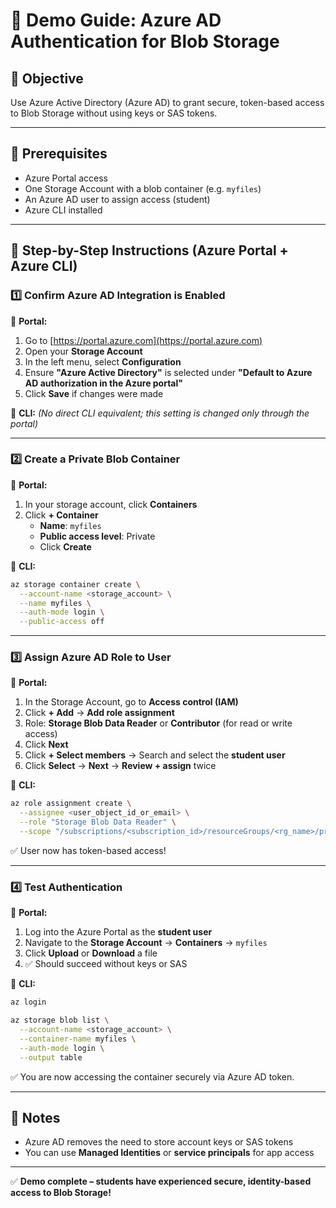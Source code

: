 # 🔐 Demo Guide: Azure AD Authentication for Blob Storage

## 🎯 Objective

Use Azure Active Directory (Azure AD) to grant secure, token-based access to Blob Storage without using keys or SAS tokens.

---

## 🧭 Prerequisites

- Azure Portal access
- One Storage Account with a blob container (e.g. `myfiles`)
- An Azure AD user to assign access (student)
- Azure CLI installed

---

## 👣 Step-by-Step Instructions (Azure Portal + Azure CLI)

### 1️⃣ Confirm Azure AD Integration is Enabled

🔸 **Portal:**

1. Go to [https://portal.azure.com](https://portal.azure.com)
2. Open your **Storage Account**
3. In the left menu, select **Configuration**
4. Ensure **"Azure Active Directory"** is selected under **"Default to Azure AD authorization in the Azure portal"**
5. Click **Save** if changes were made

🔸 **CLI:** *(No direct CLI equivalent; this setting is changed only through the portal)*

---

### 2️⃣ Create a Private Blob Container

🔸 **Portal:**

1. In your storage account, click **Containers**
2. Click **+ Container**
   - **Name**: `myfiles`
   - **Public access level**: Private
   - Click **Create**

🔸 **CLI:**

```bash
az storage container create \
  --account-name <storage_account> \
  --name myfiles \
  --auth-mode login \
  --public-access off
```

---

### 3️⃣ Assign Azure AD Role to User

🔸 **Portal:**

1. In the Storage Account, go to **Access control (IAM)**
2. Click **+ Add** → **Add role assignment**
3. Role: **Storage Blob Data Reader** or **Contributor** (for read or write access)
4. Click **Next**
5. Click **+ Select members** → Search and select the **student user**
6. Click **Select** → **Next** → **Review + assign** twice

🔸 **CLI:**

```bash
az role assignment create \
  --assignee <user_object_id_or_email> \
  --role "Storage Blob Data Reader" \
  --scope "/subscriptions/<subscription_id>/resourceGroups/<rg_name>/providers/Microsoft.Storage/storageAccounts/<storage_account>"
```

✅ User now has token-based access!

---

### 4️⃣ Test Authentication

🔸 **Portal:**

1. Log into the Azure Portal as the **student user**
2. Navigate to the **Storage Account** → **Containers** → `myfiles`
3. Click **Upload** or **Download** a file
4. ✅ Should succeed without keys or SAS

🔸 **CLI:**

```bash
az login

az storage blob list \
  --account-name <storage_account> \
  --container-name myfiles \
  --auth-mode login \
  --output table
```

✅ You are now accessing the container securely via Azure AD token.

---

## 🚨 Notes

- Azure AD removes the need to store account keys or SAS tokens
- You can use **Managed Identities** or **service principals** for app access

---

✅ **Demo complete – students have experienced secure, identity-based access to Blob Storage!**


